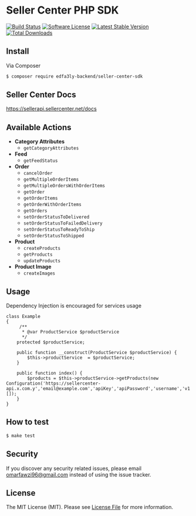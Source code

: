 # Seller Center PHP SDK


[![Build Status][ico-travis]][link-travis]
[![Software License][ico-license]](LICENSE.md)
[![Latest Stable Version](https://poser.pugx.org/edfa3ly-backend/seller-center-sdk/v/stable)](https://packagist.org/packages/edfa3ly-backend/seller-center-sdk)
[![Total Downloads](https://poser.pugx.org/edfa3ly-backend/seller-center-sdk/downloads)](https://packagist.org/packages/edfa3ly-backend/seller-center-sdk)

## Install

Via Composer

``` bash
$ composer require edfa3ly-backend/seller-center-sdk
```

## Seller Center Docs 

https://sellerapi.sellercenter.net/docs

## Available Actions
* **Category Attributes** 
    * `getCategoryAttributes`
* **Feed**
    * `getFeedStatus`
* **Order**
    * `cancelOrder`
    * `getMultipleOrderItems`
    * `getMultipleOrdersWithOrderItems`
    * `getOrder`
    * `getOrderItems`
    * `getOrderWithOrderItems`
    * `getOrders`
    * `setOrderStatusToDelivered`
    * `setOrderStatusToFailedDelivery`
    * `setOrderStatusToReadyToShip`
    * `setOrderStatusToShipped`
* **Product**
    * `createProducts`
    * `getProducts`
    * `updateProducts`
* **Product Image**
    * `createImages`


## Usage

Dependency Injection is encouraged for services usage 
```
class Example
{
     /**
      * @var ProductService $productService
      */
    protected $productService;
    
    public function __construct(ProductService $productService) {
        $this->productService  = $productService;
    }
    
    public function index() {
        $products = $this->productService->getProducts(new Configuration('https://sellercenter-api.x.com.y','email@example.com','apiKey','apiPassword','username','v1'),[]);
    }
}
```

## How to test
``` bash
$ make test
```

## Security

If you discover any security related issues, please email omarfawzi96@gmail.com instead of using the issue tracker.

## License

The MIT License (MIT). Please see [License File](LICENSE.md) for more information.


[ico-license]: https://img.shields.io/badge/license-MIT-brightgreen.svg?style=flat-square
[ico-travis]: https://travis-ci.com/omarfawzi/Seller-Center-SDK.svg?branch=master

[link-travis]: https://travis-ci.com/omarfawzi/Seller-Center-SDK
